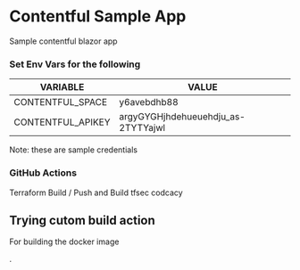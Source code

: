 # Contentful Sample App
Sample contentful blazor app

### Set Env Vars for the following

VARIABLE | VALUE
-------- | ------
CONTENTFUL_SPACE  | y6avebdhb88
CONTENTFUL_APIKEY | argyGYGHjhdehueuehdju_as-2TYTYajwl

Note: these are sample credentials

### GitHub Actions

Terraform 
Build / Push and Build
tfsec
codcacy

## Trying cutom build action
For building the docker image

.
